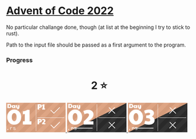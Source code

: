 # [Advent of Code 2022](https://adventofcode.com/2022/about)
No particular challange done, though (at list at the beginning I try to stick to rust).

Path to the input file should be passed as a first argument to the program.

### Progress
<!-- AOC TILES BEGIN -->
<h1 align="center">
  2 ⭐
</h1>
<a href="Day 1/src/main.rs">
  <img src="Media/2022/01.png" width="161px">
</a>
<a href="Day 2/src/main.rs">
  <img src="Media/2022/02.png" width="161px">
</a>
<a href="Day 3/src/main.rs">
  <img src="Media/2022/03.png" width="161px">
</a>
<!-- AOC TILES END -->